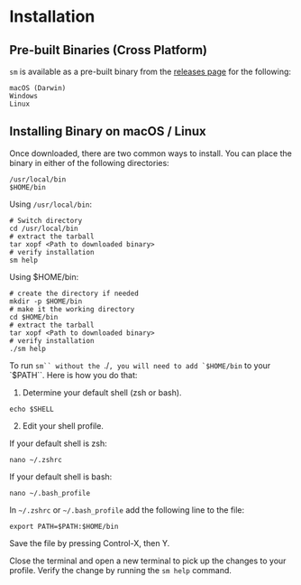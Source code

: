 # Installation

## Pre-built Binaries (Cross Platform)

`sm` is available as a pre-built binary from the [releases page](https://github.com/ScottBrenner/sm/releases) for the following:

    macOS (Darwin)
    Windows
    Linux

## Installing Binary on macOS / Linux

Once downloaded, there are two common ways to install. You can place the binary in either of the following directories:

    /usr/local/bin
    $HOME/bin

Using `/usr/local/bin`:

    # Switch directory
    cd /usr/local/bin
    # extract the tarball
    tar xopf <Path to downloaded binary>
    # verify installation
    sm help

Using $HOME/bin:

    # create the directory if needed
    mkdir -p $HOME/bin
    # make it the working directory
    cd $HOME/bin
    # extract the tarball
    tar xopf <Path to downloaded binary>
    # verify installation
    ./sm help

To run `sm`` without the `./``, you will need to add `$HOME/bin`` to your `$PATH``. Here is how you do that:

1. Determine your default shell (zsh or bash).

`echo $SHELL`

2. Edit your shell profile.

If your default shell is zsh:

`nano ~/.zshrc`

If your default shell is bash:

`nano ~/.bash_profile`

In `~/.zshrc` or `~/.bash_profile` add the following line to the file:

`export PATH=$PATH:$HOME/bin`

Save the file by pressing Control-X, then Y.

Close the terminal and open a new terminal to pick up the changes to your profile. Verify the change by running the `sm help` command.